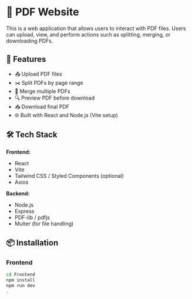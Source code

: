 # 📄 PDF Website

This is a web application that allows users to interact with PDF files. Users can upload, view, and perform actions such as splitting, merging, or downloading PDFs.

## 🚀 Features

- 📤 Upload PDF files
- ✂️ Split PDFs by page range
- 📎 Merge multiple PDFs
- 🔍 Preview PDF before download
- 📥 Download final PDF
- 🌐 Built with React and Node.js (Vite setup)

## 🛠 Tech Stack

**Frontend:**
- React
- Vite
- Tailwind CSS / Styled Components (optional)
- Axios

**Backend:**
- Node.js
- Express
- PDF-lib / pdfjs
- Multer (for file handling)

## 📦 Installation

### Frontend

```bash
cd Frontend
npm install
npm run dev
.

